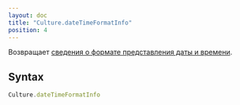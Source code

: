 ```yaml
---
layout: doc
title: "Culture.dateTimeFormatInfo"
position: 4
---
```


Возвращает [сведения о формате представления даты и времени](../DateTimeFormatInfo/).

## Syntax

```js
Culture.dateTimeFormatInfo
```
